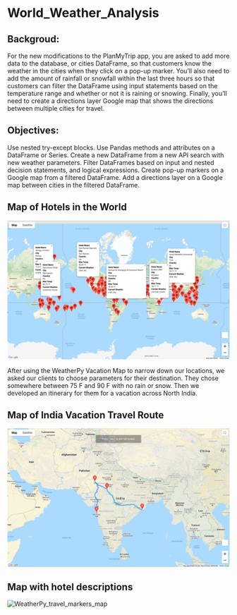# World_Weather_Analysis

## Backgroud: 
For the new modifications to the PlanMyTrip app, you are asked to add more data to the database, or cities DataFrame, so that customers know the weather in the cities when they click on a pop-up marker. You’ll also need to add the amount of rainfall or snowfall within the last three hours so that customers can filter the DataFrame using input statements based on the temperature range and whether or not it is raining or snowing. Finally, you’ll need to create a directions layer Google map that shows the directions between multiple cities for travel.

## Objectives:
Use nested try-except blocks.
Use Pandas methods and attributes on a DataFrame or Series.
Create a new DataFrame from a new API search with new weather parameters.
Filter DataFrames based on input and nested decision statements, and logical expressions.
Create pop-up markers on a Google map from a filtered DataFrame.
Add a directions layer on a Google map between cities in the filtered DataFrame.

## Map of Hotels in the World
![WeatherPy_vacation_map](/Challenge/WeatherPy_vacation_map.png)

After using the WeatherPy Vacation Map to narrow down our locations, we asked our clients to choose parameters for their destination. They chose somewhere between 75 F and 90 F with no rain or snow. Then we developed an itinerary for them for a vacation across North India. 

## Map of India Vacation Travel Route
![WeatherPy_travel_map](/Challenge/WeatherPy_travel_map.png)

## Map with hotel descriptions
![WeatherPy_travel_markers_map](/Challenge/WeatherPy_travel_markers_map.png)
